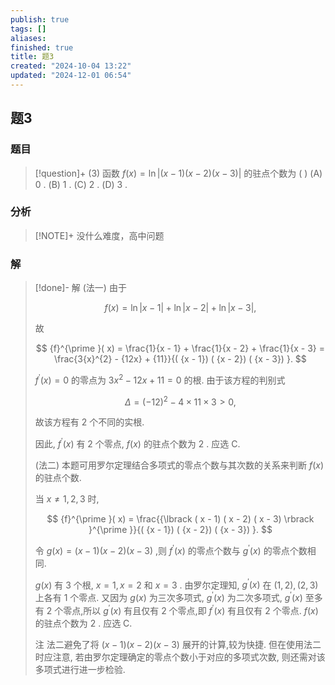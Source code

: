 ```yaml
---
publish: true
tags: []
aliases: 
finished: true
title: 题3
created: "2024-10-04 13:22"
updated: "2024-12-01 06:54"
---
```

## 题3
### 题目
> [!question]+
> (3) 函数 $f( x)  = \ln | {( {x - 1}) ( {x - 2}) ( {x - 3}) }|$ 的驻点个数为 ( )
> (A) 0 . (B) 1 . (C) 2 . (D) 3 .
### 分析
> [!NOTE]+
> 没什么难度，高中问题
### 解
> [!done]-
> 解 (法一) 由于
> 
> $$
> f( x)  = \ln | {x - 1}|  + \ln | {x - 2}|  + \ln | {x - 3}| ,
> $$
> 
> 故
> 
> $$
> {f}^{\prime }( x)  = \frac{1}{x - 1} + \frac{1}{x - 2} + \frac{1}{x - 3} = \frac{3{x}^{2} - {12x} + {11}}{( {x - 1}) ( {x - 2}) ( {x - 3}) }.
> $$
> 
> ${f}^{\prime }( x)  = 0$ 的零点为 $3{x}^{2} - {12x} + {11} = 0$ 的根. 由于该方程的判别式
> 
> $$
> \Delta  = {( -{12}) }^{2} - 4 \times  {11} \times  3 > 0,
> $$
> 
> 故该方程有 2 个不同的实根.
> 
> 因此, ${f}^{\prime }( x)$ 有 2 个零点, $f( x)$ 的驻点个数为 2 . 应选 C.
> 
> (法二) 本题可用罗尔定理结合多项式的零点个数与其次数的关系来判断 $f( x)$ 的驻点个数.
> 
> 当 $x \neq  1,2,3$ 时,
> 
> $$
> {f}^{\prime }( x)  = \frac{{\lbrack  ( x - 1) ( x - 2) ( x - 3) \rbrack  }^{\prime }}{( {x - 1}) ( {x - 2}) ( {x - 3}) }.
> $$
> 
> 令 $g( x)  = ( {x - 1}) ( {x - 2}) ( {x - 3})$ ,则 ${f}^{\prime }( x)$ 的零点个数与 ${g}^{\prime }( x)$ 的零点个数相同.
> 
> $g( x)$ 有 3 个根, $x = 1,x = 2$ 和 $x = 3$ . 由罗尔定理知, ${g}^{\prime }( x)$ 在 $( {1,2}) ,( {2,3})$ 上各有 1 个零点. 又因为 $g( x)$ 为三次多项式, ${g}^{\prime }( x)$ 为二次多项式, ${g}^{\prime }( x)$ 至多有 2 个零点,所以 ${g}^{\prime }( x)$ 有且仅有 2 个零点,即 ${f}^{\prime }( x)$ 有且仅有 2 个零点. $f( x)$ 的驻点个数为 2 . 应选 C.
> 
> 注 法二避免了将 $( {x - 1}) ( {x - 2}) ( {x - 3})$ 展开的计算,较为快捷. 但在使用法二时应注意, 若由罗尔定理确定的零点个数小于对应的多项式次数, 则还需对该多项式进行进一步检验.